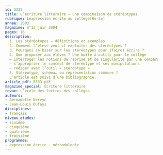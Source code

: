 ```yaml
---
id: 5333
title: L’écriture littéraire – une combinaison de stéréotypes
rubrique: Lexpression écrite au collège[6e-3e]
annee: 2003
magazine: n°13 juin 2004
pages: 16
description: 
  1. Les stéréotypes – définitions et exemples
  2. Comment l’élève peut-il exploiter des stéréotypes ?
  3. Pourquoi se baser sur les stéréotypes pour (faire) écrire ?
  4. Que proposer aux élèves ? Une boîte à outils pour le collège
  – interroger les notions de reprise et de singularité par une comparaison de textes
  – s’approprier le concept de stéréotype et ses manipulations
  – rédiger avec l’outil « stéréotype »
  5. Stéréotype, schéma… ou représentation commune ?
  L’article est suivi d’une bibliographie.
article_pdf: 5333.pdf
magazine_special: Écriture littéraire
revue: L’école des lettres des collèges
auteurs:
- Bernadette Kervyn
- Jean-Louis Dufays
disciplines:
- français
niveau_etudes:
- sixième
- cinquième
- quatrième
- troisième
programmes:
- expression écrite - méthodologie
---
```

